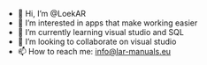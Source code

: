 - 👋 Hi, I’m @LoekAR
- 👀 I’m interested in apps that make working easier
- 🌱 I’m currently learning visual studio and SQL
- 💞️ I’m looking to collaborate on visual studio
- 📫 How to reach me: info@lar-manuals.eu

<!---
LoekAR/LoekAR is a ✨ special ✨ repository because its `README.md` (this file) appears on your GitHub profile.
You can click the Preview link to take a look at your changes.
--->

